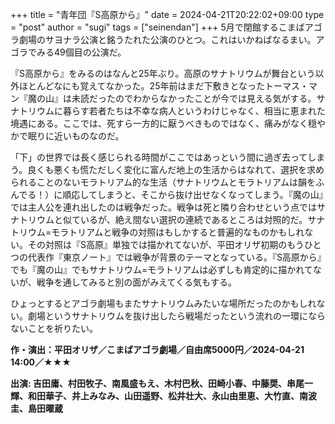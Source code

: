 +++
title = "青年団『S高原から』"
date = 2024-04-21T20:22:02+09:00
type = "post"
author = "sugi"
tags = ["seinendan"]
+++
5月で閉館するこまばアゴラ劇場のサヨナラ公演と銘うたれた公演のひとつ。これはいかねばなるまい。アゴラでみる49個目の公演だ。

『S高原から』をみるのはなんと25年ぶり。高原のサナトリウムが舞台という以外ほとんどなにも覚えてなかった。25年前はまだ下敷きとなったトーマス・マン『魔の山』は未読だったのでわからなかったことが今では見える気がする。サナトリウムに暮らす若者たちは不幸な病人というわけじゃなく、相当に恵まれた境遇にある。ここでは、死すら一方的に厭うべきものではなく、痛みがなく穏やかで眠りに近いものなのだ。

「下」の世界では長く感じられる時間がここではあっという間に過ぎ去ってしまう。良くも悪くも慌ただしく変化に富んだ地上の生活からはなれて、選択を求められることのないモラトリアム的な生活（サナトリウムとモラトリアムは韻をふんでる！）に順応してしまうと、そこから抜け出せなくなってしまう。『魔の山』では主人公を連れ出したのは戦争だった。戦争は死と隣り合わせという点ではサナトリウムと似ているが、絶え間ない選択の連続であるところは対照的だ。サナトリウム=モラトリアムと戦争の対照はもしかすると普遍的なものかもしれない。その対照は『S高原』単独では描かれてないが、平田オリザ初期のもうひとつの代表作『東京ノート』では戦争が背景のテーマとなっている。『S高原から』でも『魔の山』でもサナトリウム=モラトリアムは必ずしも肯定的に描かれてないが、戦争を通してみると別の面がみえてくる気もする。

ひょっとするとアゴラ劇場もまたサナトリウムみたいな場所だったのかもしれない。劇場というサナトリウムを抜け出したら戦場だったという流れの一環にならないことを祈りたい。

**作・演出：平田オリザ／こまばアゴラ劇場／自由席5000円／2024-04-21 14:00／★★★**

**出演: 吉田庸、村田牧子、南風盛もえ、木村巴秋、田崎小春、中藤奨、串尾一輝、和田華子、井上みなみ、山田遥野、松井壮大、永山由里恵、大竹直、南波圭、島田曜蔵**